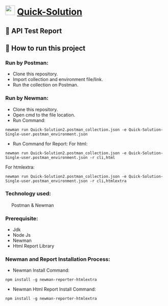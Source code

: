 # <img src="https://i.ibb.co/B3rpcB9/20220617-224257-0000-01.png"  width="30" height="30">  [Quick-Solution](https://quick-solution-2.web.app/)
## :page_facing_up: API Test Report
## :memo: How to run this project
### Run by Postman:
* Clone this repository.
* Import collection and environment file/link.
* Run the collection on Postman.
### Run by Newman:
* Clone this repository.
* Open cmd to the file location.
* Run Command:
```console
newman run Quick-Solution2.postman_collection.json -e Quick-Solution-Single-user.postman_environment.json
```
* Run Command for Report:
For html:
```console
newman run Quick-Solution2.postman_collection.json -e Quick-Solution-Single-user.postman_environment.json -r cli,html
```
For htmlextra:
```console
newman run Quick-Solution2.postman_collection.json -e Quick-Solution-Single-user.postman_environment.json -r cli,htmlextra
```
### Technology used:
<img src="https://voyager.postman.com/logo/postman-logo-icon-orange.svg"  width="15" height="15"> Postman & Newman

### Prerequisite:
- Jdk
- Node Js
- Newman
- Html Report Library

### Newman and Report Installation Process:
- Newman Install Command:
``` console
npm install -g newman-reporter-htmlextra
```
- Newman Html Report Install Command:
``` console
npm install -g newman-reporter-htmlextra
```
